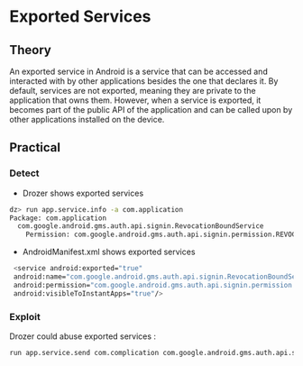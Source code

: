 # Exported Services
## Theory
An exported service in Android is a service that can be accessed and interacted with by other applications besides the one that declares it. By default, services are not exported, meaning they are private to the application that owns them. However, when a service is exported, it becomes part of the public API of the application and can be called upon by other applications installed on the device.

## Practical
### Detect
* Drozer shows exported services
```bash
dz> run app.service.info -a com.application
Package: com.application
  com.google.android.gms.auth.api.signin.RevocationBoundService
    Permission: com.google.android.gms.auth.api.signin.permission.REVOCATION_NOTIFICATION
```
* AndroidManifest.xml shows exported services
```bash
 <service android:exported="true"
 android:name="com.google.android.gms.auth.api.signin.RevocationBoundService" 
 android:permission="com.google.android.gms.auth.api.signin.permission.REVOCATION_NOTIFICATION" 
 android:visibleToInstantApps="true"/>
```
### Exploit
Drozer could abuse exported services :
```bash
run app.service.send com.complication com.google.android.gms.auth.api.signin.RevocationBoundService --msg 1 2 3
```
